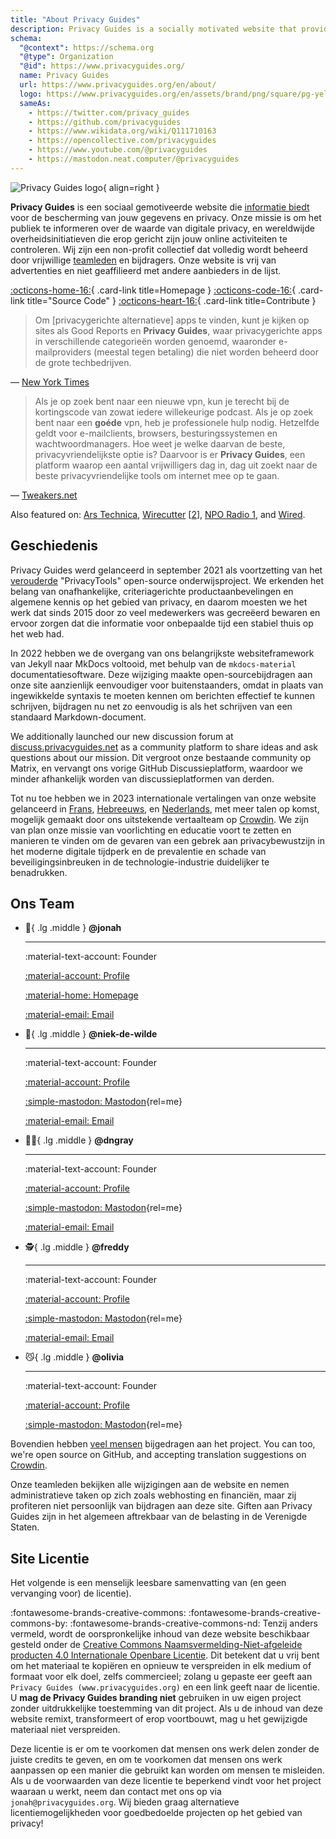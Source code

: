 ```yaml
---
title: "About Privacy Guides"
description: Privacy Guides is a socially motivated website that provides information for protecting your data security and privacy.
schema:
  "@context": https://schema.org
  "@type": Organization
  "@id": https://www.privacyguides.org/
  name: Privacy Guides
  url: https://www.privacyguides.org/en/about/
  logo: https://www.privacyguides.org/en/assets/brand/png/square/pg-yellow.png
  sameAs:
    - https://twitter.com/privacy_guides
    - https://github.com/privacyguides
    - https://www.wikidata.org/wiki/Q111710163
    - https://opencollective.com/privacyguides
    - https://www.youtube.com/@privacyguides
    - https://mastodon.neat.computer/@privacyguides
---
```


![Privacy Guides logo](../assets/brand/PNG/Square/pg-yellow.png){ align=right }

**Privacy Guides** is een sociaal gemotiveerde website die [informatie biedt](/kb) voor de bescherming van jouw gegevens en privacy. Onze missie is om het publiek te informeren over de waarde van digitale privacy, en wereldwijde overheidsinitiatieven die erop gericht zijn jouw online activiteiten te controleren. Wij zijn een non-profit collectief dat volledig wordt beheerd door vrijwillige [teamleden](https://discuss.privacyguides.net/g/team) en bijdragers. Onze website is vrij van advertenties en niet geaffilieerd met andere aanbieders in de lijst.

[:octicons-home-16:](https://www.privacyguides.org){ .card-link title=Homepage }
[:octicons-code-16:](https://github.com/privacyguides/privacyguides.org){ .card-link title="Source Code" }
[:octicons-heart-16:](donate.md){ .card-link title=Contribute }

> Om [privacygerichte alternatieve] apps te vinden, kunt je kijken op sites als Good Reports en **Privacy Guides**, waar privacygerichte apps in verschillende categorieën worden genoemd, waaronder e-mailproviders (meestal tegen betaling) die niet worden beheerd door de grote techbedrijven.

— [New York Times](https://nytimes.com/wirecutter/guides/online-security-social-media-privacy)

> Als je op zoek bent naar een nieuwe vpn, kun je terecht bij de kortingscode van zowat iedere willekeurige podcast. Als je op zoek bent naar een **goéde** vpn, heb je professionele hulp nodig. Hetzelfde geldt voor e-mailclients, browsers, besturingssystemen en wachtwoordmanagers. Hoe weet je welke daarvan de beste, privacyvriendelijkste optie is? Daarvoor is er **Privacy Guides**, een platform waarop een aantal vrijwilligers dag in, dag uit zoekt naar de beste privacyvriendelijke tools om internet mee op te gaan.

— [Tweakers.net](https://tweakers.net/reviews/10568/op-zoek-naar-privacyvriendelijke-tools-niek-de-wilde-van-privacy-guides.html)

Also featured on: [Ars Technica](https://arstechnica.com/gadgets/2022/02/is-firefox-ok), [Wirecutter](https://nytimes.com/wirecutter/guides/practical-guide-to-securing-windows-pc) [[2](https://nytimes.com/wirecutter/guides/practical-guide-to-securing-your-mac)], [NPO Radio 1](https://nporadio1.nl/nieuws/binnenland/8eaff3a2-8b29-4f63-9b74-36d2b28b1fe1/ooit-online-eens-wat-doms-geplaatst-ga-jezelf-eens-googlen-en-kijk-dan-wat-je-tegenkomt), and [Wired](https://wired.com/story/firefox-mozilla-2022).

## Geschiedenis

Privacy Guides werd gelanceerd in september 2021 als voortzetting van het [verouderde](privacytools.md) "PrivacyTools" open-source onderwijsproject. We erkenden het belang van onafhankelijke, criteriagerichte productaanbevelingen en algemene kennis op het gebied van privacy, en daarom moesten we het werk dat sinds 2015 door zo veel medewerkers was gecreëerd bewaren en ervoor zorgen dat die informatie voor onbepaalde tijd een stabiel thuis op het web had.

In 2022 hebben we de overgang van ons belangrijkste websiteframework van Jekyll naar MkDocs voltooid, met behulp van de `mkdocs-material` documentatiesoftware. Deze wijziging maakte open-sourcebijdragen aan onze site aanzienlijk eenvoudiger voor buitenstaanders, omdat in plaats van ingewikkelde syntaxis te moeten kennen om berichten effectief te kunnen schrijven, bijdragen nu net zo eenvoudig is als het schrijven van een standaard Markdown-document.

We additionally launched our new discussion forum at [discuss.privacyguides.net](https://discuss.privacyguides.net) as a community platform to share ideas and ask questions about our mission. Dit vergroot onze bestaande community op Matrix, en vervangt ons vorige GitHub Discussieplatform, waardoor we minder afhankelijk worden van discussieplatformen van derden.

Tot nu toe hebben we in 2023 internationale vertalingen van onze website gelanceerd in [Frans](/fr/), [Hebreeuws](/he/), en [Nederlands](/nl/), met meer talen op komst, mogelijk gemaakt door ons uitstekende vertaalteam op [Crowdin](https://crowdin.com/project/privacyguides). We zijn van plan onze missie van voorlichting en educatie voort te zetten en manieren te vinden om de gevaren van een gebrek aan privacybewustzijn in het moderne digitale tijdperk en de prevalentie en schade van beveiligingsinbreuken in de technologie-industrie duidelijker te benadrukken.

## Ons Team
<!-- markdownlint-disable MD030 -->

<div class="grid cards" markdown>
<!-- Every team member should have a unique emoji.
     Team member cards should include ONLY the following links:
     - Discourse Profile
     - ONE Link of team member's choice
     - Email if applicable
     This is to keep it fair and not spammy, especially as we grow.
-->

-   :robot:{ .lg .middle } **@jonah**

    ---

    :material-text-account: Founder

    [:material-account: Profile](https://discuss.privacyguides.net/u/jonah)

    [:material-home: Homepage](https://www.jonaharagon.com)

    [:material-email: Email](mailto:jonah@privacyguides.org)

-   :cactus:{ .lg .middle } **@niek-de-wilde**

    ---

    :material-text-account: Founder

    [:material-account: Profile](https://discuss.privacyguides.net/u/Niek-de-Wilde)

    [:simple-mastodon: Mastodon](https://mastodon.social/@blacklight447 "@blacklight447@mastodon.social"){rel=me}

    [:material-email: Email](mailto:niekdewilde@privacyguides.org)

-   :polar_bear:{ .lg .middle } **@dngray**

    ---

    :material-text-account: Founder

    [:material-account: Profile](https://discuss.privacyguides.net/u/dngray)

    [:simple-mastodon: Mastodon](https://mastodon.social/@dngray "@dngray@mastodon.social"){rel=me}

    [:material-email: Email](mailto:dngray@privacyguides.org)

-   :detective:{ .lg .middle } **@freddy**

    ---

    :material-text-account: Founder

    [:material-account: Profile](https://discuss.privacyguides.net/u/freddy)

    [:simple-mastodon: Mastodon](https://social.lol/@freddy "@freddy@social.lol"){rel=me}

    [:material-email: Email](mailto:freddy@privacyguides.org)

-   :smirk_cat:{ .lg .middle } **@olivia**

    ---

    :material-text-account: Founder

    [:material-account: Profile](https://discuss.privacyguides.net/u/olivia)

    [:simple-mastodon: Mastodon](https://mastodon.neat.computer/@oliviablob "@oliviablob@neat.computer"){rel=me}

</div>

Bovendien hebben [veel mensen](https://github.com/privacyguides/privacyguides.org/graphs/contributors) bijgedragen aan het project. You can too, we're open source on GitHub, and accepting translation suggestions on [Crowdin](https://crowdin.com/project/privacyguides).

Onze teamleden bekijken alle wijzigingen aan de website en nemen administratieve taken op zich zoals webhosting en financiën, maar zij profiteren niet persoonlijk van bijdragen aan deze site. Giften aan Privacy Guides zijn in het algemeen aftrekbaar van de belasting in de Verenigde Staten.

## Site Licentie

<div class="admonition danger" markdown>

Het volgende is een menselijk leesbare samenvatting van (en geen vervanging voor) de licentie).

</div>

:fontawesome-brands-creative-commons: :fontawesome-brands-creative-commons-by: :fontawesome-brands-creative-commons-nd: Tenzij anders vermeld, wordt de oorspronkelijke inhoud van deze website beschikbaar gesteld onder de [Creative Commons Naamsvermelding-Niet-afgeleide producten 4.0 Internationale Openbare Licentie](https://github.com/privacyguides/privacyguides.org/blob/main/LICENSE). Dit betekent dat u vrij bent om het materiaal te kopiëren en opnieuw te verspreiden in elk medium of formaat voor elk doel, zelfs commercieel; zolang u gepaste eer geeft aan `Privacy Guides (www.privacyguides.org)` en een link geeft naar de licentie. U **mag de Privacy Guides branding niet** gebruiken in uw eigen project zonder uitdrukkelijke toestemming van dit project. Als u de inhoud van deze website remixt, transformeert of erop voortbouwt, mag u het gewijzigde materiaal niet verspreiden.

Deze licentie is er om te voorkomen dat mensen ons werk delen zonder de juiste credits te geven, en om te voorkomen dat mensen ons werk aanpassen op een manier die gebruikt kan worden om mensen te misleiden. Als u de voorwaarden van deze licentie te beperkend vindt voor het project waaraan u werkt, neem dan contact met ons op via `jonah@privacyguides.org`. Wij bieden graag alternatieve licentiemogelijkheden voor goedbedoelde projecten op het gebied van privacy!
